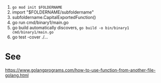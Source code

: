 1. `go mod init $FOLDERNAME`
2. import "$FOLDERNAME/subfoldername"
3. subfoldername.CapitalExportedFunction()
4. go run cmd/binary1/main.go
4. go build automatically discovers, `go build -o bin/binary1 cmd/binary1/main.go`
5. go test -cover ./...

# See

https://www.golangprograms.com/how-to-use-function-from-another-file-golang.html


